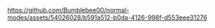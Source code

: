

https://github.com/Bumblebee00/normal-modes/assets/54026028/b591a512-b0da-4126-998f-d553eee31276

